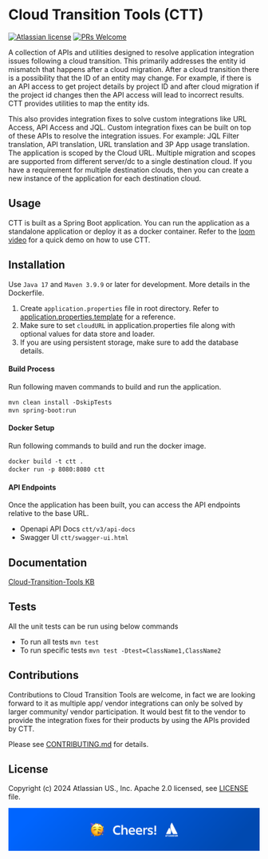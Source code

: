 # Cloud Transition Tools (CTT)
[![Atlassian license](https://img.shields.io/badge/license-Apache%202.0-blue.svg?style=flat-square)](LICENSE) [![PRs Welcome](https://img.shields.io/badge/PRs-welcome-brightgreen.svg?style=flat-square)](CONTRIBUTING.md)

A collection of APIs and utilities designed to resolve application integration issues following a cloud transition.
This primarily addresses the entity id mismatch that happens after a cloud migration.
After a cloud transition there is a possibility that the ID  of an entity may change.
For example, if there is an API access to get project details by project ID and after cloud migration if the project id
changes then the API access will lead to incorrect results. CTT provides utilities to map the entity ids.

This also provides integration fixes to solve custom integrations like URL Access, API Access
and JQL. Custom integration fixes can be built on top of these APIs to resolve the integration issues.
For example: JQL Filter translation, API translation, URL translation and 3P App usage translation.
The application is scoped by the Cloud URL. Multiple migration and scopes are supported from different server/dc to a single destination cloud.
If you have a requirement for multiple destination clouds, then you can create a new instance of the application for each destination cloud.


## Usage
CTT is built as a Spring Boot application. You can run the application as a standalone application or deploy it as a docker container.
Refer to the [loom video](https://www.loom.com/share/e176c938e0124446a0251694ae33c66f?sid=25b4c749-62b8-49d9-9303-d2c9337b6644) for a quick demo on how to use CTT.

## Installation
Use `Java 17` and `Maven 3.9.9` or later for development. More details in the Dockerfile.

1. Create `application.properties` file in root directory. Refer to
   [application.properties.template](src/main/resources/application.properties.template) for a reference.
2. Make sure to set `cloudURL` in  application.properties file along with optional values for data store and loader.
3. If you are using persistent storage, make sure to add the database details.

#### Build Process
Run following maven commands to build and run the application.
```
mvn clean install -DskipTests
mvn spring-boot:run
```

#### Docker Setup
Run following commands to build and run the docker image.
```
docker build -t ctt .
docker run -p 8080:8080 ctt
```

#### API Endpoints
Once the application has been built, you can access the API endpoints relative to the base URL.

* Openapi API Docs `ctt/v3/api-docs`
* Swagger UI `ctt/swagger-ui.html`

## Documentation
[Cloud-Transition-Tools KB](https://confluence.atlassian.com/migrationkb/external-id-mapping-cloud-transition-tools-ctt-1456180780.html )

## Tests
All the unit tests can be run using below commands
* To run all tests `mvn test`
* To run specific tests `mvn test -Dtest=ClassName1,ClassName2`


## Contributions
Contributions to Cloud Transition Tools are welcome, in fact we are looking forward to it as multiple app/ vendor integrations can only
be solved by larger community/ vendor participation. It would best fit to the vendor to provide the integration fixes for their products
by using the APIs provided by CTT.

Please see [CONTRIBUTING.md](CONTRIBUTING.md) for details.

## License

Copyright (c) 2024 Atlassian US., Inc.
Apache 2.0 licensed, see [LICENSE](LICENSE) file.

[![With ❤️ from Atlassian](https://raw.githubusercontent.com/atlassian-internal/oss-assets/master/banner-cheers-light.png)](https://www.atlassian.com)
